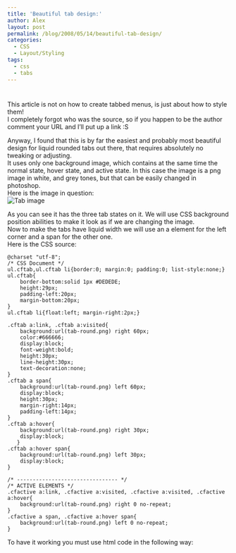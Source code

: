 ```yaml
---
title: 'Beautiful tab design:'
author: Alex
layout: post
permalink: /blog/2008/05/14/beautiful-tab-design/
categories:
  - CSS
  - Layout/Styling
tags:
  - css
  - tabs
---
```

# 

This article is not on how to create tabbed menus, is just about how to style them!  
I completely forgot who was the source, so if you happen to be the author comment your URL and I’ll put up a link :S

Anyway, I found that this is by far the easiest and probably most beautiful design for liquid rounded tabs out there, that requires absolutely no tweaking or adjusting.  
It uses only one background image, which contains at the same time the normal state, hover state, and active state. In this case the image is a png image in white, and grey tones, but that can be easily changed in photoshop.  
Here is the image in question:  
![Tab image][1]

 [1]: http://urbanoalvarez.es/blog/wp-content/uploads/2008/05/tab-round.png "Tab image"

As you can see it has the three tab states on it. We will use CSS background position abilities to make it look as if we are changing the image.  
Now to make the tabs have liquid width we will use an a element for the left corner and a span for the other one.  
Here is the CSS source:

    @charset "utf-8";
    /* CSS Document */
    ul.cftab,ul.cftab li{border:0; margin:0; padding:0; list-style:none;}
    ul.cftab{
	    border-bottom:solid 1px #DEDEDE;
	    height:29px;
	    padding-left:20px;
	    margin-bottom:20px;
    }
    ul.cftab li{float:left; margin-right:2px;}
    
    .cftab a:link, .cftab a:visited{
	    background:url(tab-round.png) right 60px;
	    color:#666666;
	    display:block;
	    font-weight:bold;
	    height:30px;
	    line-height:30px;
	    text-decoration:none;
    }
    .cftab a span{
	    background:url(tab-round.png) left 60px;
	    display:block;
	    height:30px;
	    margin-right:14px;
	    padding-left:14px;
    }
    .cftab a:hover{
	    background:url(tab-round.png) right 30px;
	    display:block;
	   }
    .cftab a:hover span{
	    background:url(tab-round.png) left 30px;
	    display:block;
    }
    
    /* -------------------------------- */
    /* ACTIVE ELEMENTS */
    .cfactive a:link, .cfactive a:visited, .cfactive a:visited, .cfactive a:hover{
    	background:url(tab-round.png) right 0 no-repeat;
    }
    .cfactive a span, .cfactive a:hover span{
    	background:url(tab-round.png) left 0 no-repeat;
    }

To have it working you must use html code in the following way: